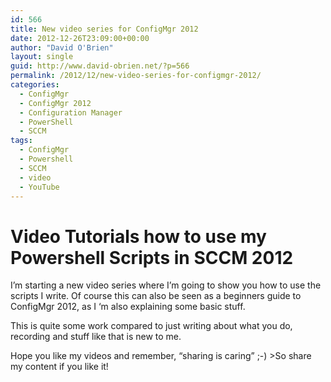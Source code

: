 ```yaml
---
id: 566
title: New video series for ConfigMgr 2012
date: 2012-12-26T23:09:00+00:00
author: "David O'Brien"
layout: single
guid: http://www.david-obrien.net/?p=566
permalink: /2012/12/new-video-series-for-configmgr-2012/
categories:
  - ConfigMgr
  - ConfigMgr 2012
  - Configuration Manager
  - PowerShell
  - SCCM
tags:
  - ConfigMgr
  - Powershell
  - SCCM
  - video
  - YouTube
---
```

# Video Tutorials how to use my Powershell Scripts in SCCM 2012

I’m starting a new video series where I’m going to show you how to use the scripts I write. Of course this can also be seen as a beginners guide to ConfigMgr 2012, as I ‘m also explaining some basic stuff.

This is quite some work compared to just writing about what you do, recording and stuff like that is new to me.

Hope you like my videos and remember, “sharing is caring”  ;-) >So share my content if you like it!
